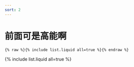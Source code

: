 ```yaml
---
sort: 2
---
```


# 前面可是高能啊

```
{% raw %}{% include list.liquid all=true %}{% endraw %}
```

{% include list.liquid all=true %}
